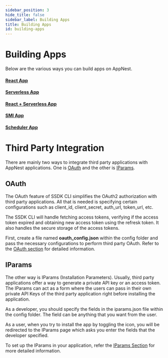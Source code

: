 ```yaml
---
sidebar_position: 3
hide_title: false
sidebar_label: Building Apps
title: Building Apps
id: building-apps
---
```


# Building Apps
Below are the various ways you can build apps on AppNest.

#### [React App](../apps/react_app)

#### [Serverless App](../apps/serverless_app)

#### [React + Serverless App](../apps/react_serverless_app)

#### [SMI App](../apps/smi_app)

#### [Scheduler App](../apps/scheduler_app)

# Third Party Integration

There are mainly two ways to integrate third party applications with AppNest applications. One is [OAuth](../features/#oauth) and the other is [IParams](../configuration/installation-parameters.md).

## OAuth

The OAuth feature of SSDK CLI simplifies the OAuth2 authorization with third party applications. All that is needed is specifying certain configurations such as client_id, client_secret, auth_url, token_url, etc.

The SSDK CLI will handle fetching access tokens, verifying if the access token expired and obtaining new access token using the refresk token. It also handles the secure storage of the access tokens.

First, create a file named **oauth_config.json** within the config folder and pass the necessary configurations to perform third party OAuth. Refer to the [OAuth section](../features/#oauth) for detailed information.


## IParams
The other way is IParams (Installation Parameters). Usually, third party applications offer a way to generate a private API key or an access token. The IParams can act as a form where the users can pass in their own private API Keys of the third party application right before installing the application.

As a developer, you should specify the fields in the iparams.json file within the config folder. The field can be anything that you want from the user.

As a user, when you try to install the app by toggling the icon, you will be redirected to the IParams page which asks you enter the fields that the developer specified.

To set up the IParams in your application, refer the [IParams Section](../configuration/installation-parameters.md) for more detailed information.